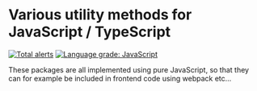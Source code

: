 # Various utility methods for JavaScript / TypeScript

[![Total alerts](https://img.shields.io/lgtm/alerts/g/samlanning/ts-util.svg?logo=lgtm&logoWidth=18)](https://lgtm.com/projects/g/samlanning/ts-util/alerts/) [![Language grade: JavaScript](https://img.shields.io/lgtm/grade/javascript/g/samlanning/ts-util.svg?logo=lgtm&logoWidth=18)](https://lgtm.com/projects/g/samlanning/ts-util/context:javascript)

These packages are all implemented using pure JavaScript,
so that they can for example be included in frontend code
using webpack etc...